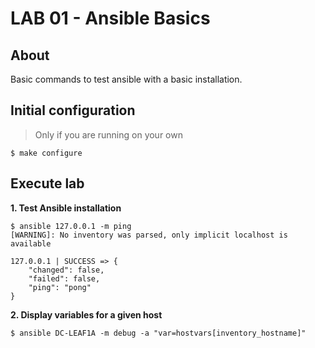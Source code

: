 # LAB 01 - Ansible Basics

## About

Basic commands to test ansible with a basic installation.

## Initial configuration

> Only if you are running on your own

```shell
$ make configure
```

## Execute lab

__1. Test Ansible installation__

```shell
$ ansible 127.0.0.1 -m ping
[WARNING]: No inventory was parsed, only implicit localhost is available

127.0.0.1 | SUCCESS => {
    "changed": false,
    "failed": false,
    "ping": "pong"
}
```

__2. Display variables for a given host__

```shell
$ ansible DC-LEAF1A -m debug -a "var=hostvars[inventory_hostname]"
```

